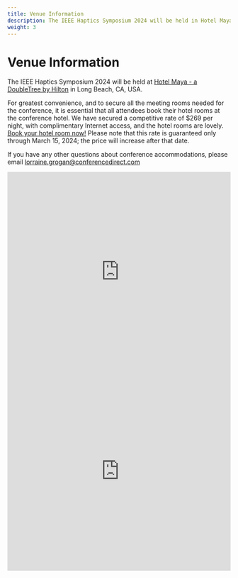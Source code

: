 ```yaml
---
title: Venue Information
description: The IEEE Haptics Symposium 2024 will be held in Hotel Maya - a DoubleTree by Hilton in Long Beach, CA, USA.
weight: 3
---
```

# Venue Information

The IEEE Haptics Symposium 2024 will be held at [Hotel Maya - a DoubleTree by Hilton](https://www.hotelmayalongbeach.com/) in Long Beach, CA, USA.

For greatest convenience, and to secure all the meeting rooms needed for the conference,  it is essential that all attendees book their hotel rooms at the conference hotel. We have secured a competitive rate of $269 per night, with complimentary Internet access, and the hotel rooms are lovely. [Book your hotel room now!](https://www.hilton.com/en/book/reservation/rooms/?ctyhocn=LGBMYDT&arrivalDate=2024-04-06&departureDate=2024-04-11&groupCode=CDT90H&room1NumAdults=1&cid=OM%2CWW%2CHILTONLINK%2CEN%2CDirectLink) Please note that this rate is guaranteed only through March 15, 2024; the price will increase after that date.

If you have any other questions about conference accommodations, please email [lorraine.grogan@conferencedirect.com](mailto:lorraine.grogan@conferencedirect.com)

<iframe class="pv3" src="https://www.google.com/maps/embed?pb=!1m14!1m8!1m3!1d26536.607658639048!2d-118.196436!3d33.758703!3m2!1i1024!2i768!4f13.1!3m3!1m2!1s0x80dd312e9c2d2b7b%3A0x8090558d4e0eac0a!2sHotel%20Maya%20-%20a%20DoubleTree%20by%20Hilton!5e0!3m2!1sja!2sus!4v1704373530660!5m2!1sja!2sus" width="100%" height="450" frameborder="0" style="border:0; margin:auto;" allowfullscreen></iframe>

<iframe class="pv3" src="https://www.google.com/maps/embed?pb=!4v1704414133445!6m8!1m7!1sCAoSLEFGMVFpcE5mR1NGTGVwengydGpsM3EwSWFFMVNRaUNuSml6MjdScU5SSFNG!2m2!1d33.75585107607911!2d-118.1979783512753!3f359.32477!4f0!5f0.7820865974627469" width="100%" height="450" frameborder="0" style="border:0; margin:auto;" allowfullscreen></iframe>